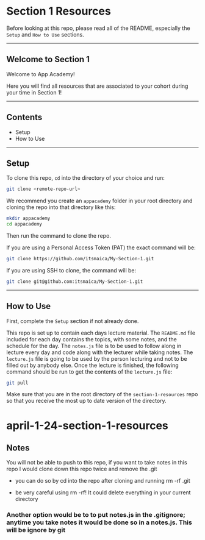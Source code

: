 # Section 1 Resources

Before looking at this repo, please read all of the README, especially the `Setup` and `How to Use` sections.

---

## Welcome to Section 1

Welcome to App Academy!

Here you will find all resources that are associated to your cohort during your time in Section 1!

---

## Contents

* Setup
* How to Use


---

## Setup
To clone this repo, `cd` into the directory of your choice and run:
```bash
git clone <remote-repo-url>
```

We recommend you create an `appacademy` folder in your root directory and cloning the repo into that directory like this:
```bash
mkdir appacademy
cd appacademy
```
Then run the command to clone the repo.

If you are using a Personal Access Token (PAT) the exact command will be:
```bash
git clone https://github.com/itsmaica/My-Section-1.git
```

If you are using SSH to clone, the command will be:
```bash
git clone git@github.com:itsmaica/My-Section-1.git
```

---

## How to Use
First, complete the `Setup` section if not already done.

This repo is set up to contain each days lecture material. The `README.md` file included for each day contains the topics, with some notes, and the schedule for the day. The `notes.js` file is to be used to follow along in lecture every day and code along with the lecturer while taking notes. The `lecture.js` file is going to be used by the person lecturing and not to be filled out by anybody else. Once the lecture is finished, the following command should be run to get the contents of the `lecture.js` file:
```bash
git pull
```
Make sure that you are in the root directory of the `section-1-resources` repo so that you receive the most up to date version of the directory.
# april-1-24-section-1-resources

## Notes
You will not be able to push to this repo, if you want to take notes in this repo I would clone down this repo twice and remove the .git
- you can do so by cd into the repo after cloning and running rm -rf .git
* be very careful using rm -rf! It could delete everything in your current directory

### Another option would be to to put notes.js in the .gitignore; anytime you take notes it would be done so in a notes.js. This will be ignore by git
